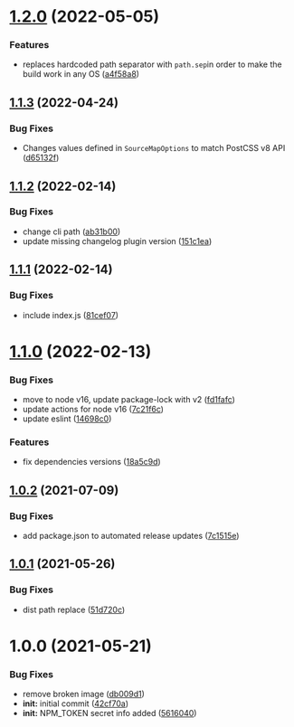 # [1.2.0](https://github.com/netcentric/fe-build/compare/v1.1.3...v1.2.0) (2022-05-05)


### Features

* replaces hardcoded path separator with `path.sep`in order to make the build work in any OS ([a4f58a8](https://github.com/netcentric/fe-build/commit/a4f58a84f05abad4e6692a1167959b7cedaf16e4))

## [1.1.3](https://github.com/netcentric/fe-build/compare/v1.1.2...v1.1.3) (2022-04-24)


### Bug Fixes

* Changes values defined in `SourceMapOptions` to match PostCSS v8 API ([d65132f](https://github.com/netcentric/fe-build/commit/d65132fb69b781c643ae5761f9ae5cc415025b9c))

## [1.1.2](https://github.com/netcentric/fe-build/compare/v1.1.1...v1.1.2) (2022-02-14)


### Bug Fixes

* change cli path ([ab31b00](https://github.com/netcentric/fe-build/commit/ab31b00266cd71c7b2f5a38778767a083aea9ad7))
* update missing changelog plugin version ([151c1ea](https://github.com/netcentric/fe-build/commit/151c1ea2c90308ffdb0cabeb35e8d15a568932af))

## [1.1.1](https://github.com/netcentric/fe-build/compare/v1.1.0...v1.1.1) (2022-02-14)


### Bug Fixes

* include index.js ([81cef07](https://github.com/netcentric/fe-build/commit/81cef07e3e38aa1a20dab0da51e651c1e0b85c24))

# [1.1.0](https://github.com/netcentric/fe-build/compare/v1.0.2...v1.1.0) (2022-02-13)


### Bug Fixes

* move to node v16, update package-lock with v2 ([fd1fafc](https://github.com/netcentric/fe-build/commit/fd1fafc37c6e8372002314a74ccc47d3eae846e5))
* update actions for node v16 ([7c21f6c](https://github.com/netcentric/fe-build/commit/7c21f6c7d8cd7bc1c71da3f42ade5bd3053a8f59))
* update eslint ([14698c0](https://github.com/netcentric/fe-build/commit/14698c019455d926ff249e546051d220a4f14acc))


### Features

* fix dependencies versions ([18a5c9d](https://github.com/netcentric/fe-build/commit/18a5c9d948e3f9f1b20b9b77c815b81f72f43c84))

## [1.0.2](https://github.com/netcentric/fe-build/compare/v1.0.1...v1.0.2) (2021-07-09)


### Bug Fixes

* add package.json to automated release updates ([7c1515e](https://github.com/netcentric/fe-build/commit/7c1515e9a2dce6be182aca0333335e64350ac859))

## [1.0.1](https://github.com/netcentric/fe-build/compare/v1.0.0...v1.0.1) (2021-05-26)


### Bug Fixes

* dist path replace ([51d720c](https://github.com/netcentric/fe-build/commit/51d720ce0b80c6a8d77b64b248a47e2367e8d4d5))

# 1.0.0 (2021-05-21)


### Bug Fixes

* remove broken image ([db009d1](https://github.com/netcentric/fe-build/commit/db009d1582d952f848fc79bec5df2072a78b2b73))
* **init:** initial commit ([42cf70a](https://github.com/netcentric/fe-build/commit/42cf70af16415202ad6af297ee456d560d2b214a))
* **init:** NPM_TOKEN secret info added ([5616040](https://github.com/netcentric/fe-build/commit/56160408295b486eabd14dcb81461f98231d492c))
